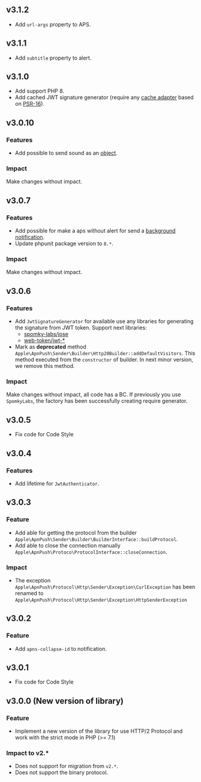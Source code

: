 ## v3.1.2

* Add `url-args` property to APS.

## v3.1.1

* Add `subtitle` property to alert.


## v3.1.0

* Add support PHP 8.
* Add cached JWT signature generator (require any [cache adapter](https://packagist.org/packages/psr/simple-cache) based on [PSR-16](https://www.php-fig.org/psr/psr-16/)).

## v3.0.10

### Features

* Add possible to send sound as an [object](https://developer.apple.com/documentation/usernotifications/setting_up_a_remote_notification_server/generating_a_remote_notification#2990112).

### Impact

Make changes without impact. 

## v3.0.7

### Features

* Add possible for make a aps without alert for send a [background notification](https://developer.apple.com/documentation/usernotifications/setting_up_a_remote_notification_server/pushing_background_updates_to_your_app).
* Update phpunit package version to `8.*`.

### Impact

Make changes without impact.

## v3.0.6

### Features

* Add `JwtSignatureGenerator` for available use any libraries for generating the signature from JWT token. Support next libraries:
    * [spomky-labs/jose](https://github.com/Spomky-Labs/jose)
    * [web-token/jwt-*](https://www.gitbook.com/book/web-token/jwt-framework)
* Mark as **deprecated** method `Apple\ApnPush\Sender\Builder\Http20Builder::addDefaultVisitors`. This method executed from 
the `constructor` of builder. In next minor version, we remove this method.  

### Impact

Make changes without impact, all code has a BC. If previously you use `SpomkyLabs`, the factory has been successfully 
creating require generator.

## v3.0.5

* Fix code for Code Style

## v3.0.4

### Features

* Add lifetime for `JwtAuthenticator`.

## v3.0.3

### Feature

* Add able for getting the protocol from the builder `Apple\ApnPush\Sender\Builder\BuilderInterface::buildProtocol`.
* Add able to close the connection manually `Apple\ApnPush\Protoco\ProtocolInterface::closeConnection`.

### Impact

* The exception `Apple\ApnPush\Protocol\Http\Sender\Exception\CurlException` has been renamed to `Apple\ApnPush\Protocol\Http\Sender\Exception\HttpSenderException`

## v3.0.2

### Feature

* Add `apns-collapse-id` to notification.

## v3.0.1

* Fix code for Code Style

## v3.0.0 (New version of library)

### Feature

* Implement a new version of the library for use HTTP/2 Protocol and work with the strict mode in PHP (>= 7.1)

### Impact to v2.*

* Does not support for migration from `v2.*`.
* Does not support the binary protocol.
